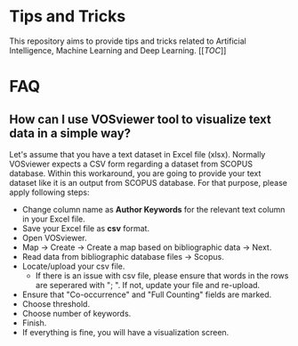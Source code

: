 # Tips and Tricks

This repository aims to provide tips and tricks related to Artificial Intelligence, Machine Learning and Deep Learning.
[[_TOC_]]

# FAQ
## How can I use VOSviewer tool to visualize text data in a simple way?
Let's assume that you have a text dataset in Excel file (xlsx). Normally VOSviewer expects a CSV form regarding a dataset from SCOPUS database.
Within this workaround, you are going to provide your text dataset like it is an output from SCOPUS database.
For that purpose, please apply following steps:
- Change column name as **Author Keywords** for the relevant text column in your Excel file.
- Save your Excel file as **csv** format.
- Open VOSviewer.
- Map -> Create -> Create a map based on bibliographic data -> Next.
- Read data from bibliographic database files -> Scopus.
- Locate/upload your csv file.
  - If there is an issue with csv file, please ensure that words in the rows are seperared with "; ". If not, update your file and re-upload.
- Ensure that "Co-occurrence" and "Full Counting" fields are marked.
- Choose threshold.
- Choose number of keywords.
- Finish.
- If everything is fine, you will have a visualization screen.
